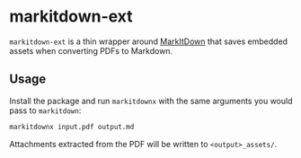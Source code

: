 # markitdown-ext

`markitdown-ext` is a thin wrapper around [MarkItDown](https://github.com/peterjhsu/markitdown) that saves embedded assets when converting PDFs to Markdown.

## Usage

Install the package and run `markitdownx` with the same arguments you would pass to `markitdown`:

```bash
markitdownx input.pdf output.md
```

Attachments extracted from the PDF will be written to `<output>_assets/`.
